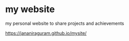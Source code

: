 # my website

my personal website to share projects and achievements

https://jananiraguram.github.io/mysite/


